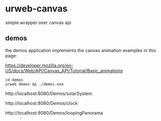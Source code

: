# urweb-canvas

simple wrapper over canvas api

## demos

the demos application implements the canvas animation examples in this page:

https://developer.mozilla.org/en-US/docs/Web/API/Canvas_API/Tutorial/Basic_animations

```
cd demos
urweb demos && ./demos.exe

```

http://localhost:8080/Demos/solarSystem

http://localhost:8080/Demos/clock

http://localhost:8080/Demos/loopingPanorama
